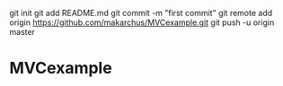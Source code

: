 git init
git add README.md
git commit -m "first commit"
git remote add origin https://github.com/makarchus/MVCexample.git
git push -u origin master
# MVCexample
